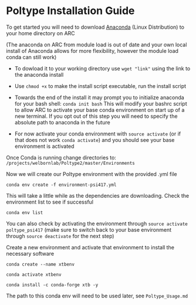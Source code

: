 # Poltype Installation Guide

To get started you will need to download [Anaconda](https://www.anaconda.com/download#) (Linux Distribution) to your home directory on ARC

(The anaconda on ARC from module load is out of date and your own local install of Anaconda allows for more flexibility, however the module load conda can still work) 

- To dowload it to your working directory use `wget "link"` using the link to the anaconda install 

- Use `chmod +x` to make the install script executable, run the install script

- Towards the end of the install it may prompt you to initialize anaconda for your bash shell: `conda init bash`
  This will modify your bashrc script to allow ARC to activate your base conda environment on start up of a new terminal. If you opt out of this step you will need to specify the absolute path to anaconda in the future

- For now activate your conda environment with `source activate` (or if that does not work `conda activate`) and you should see your base environment is activated


Once Conda is running change directories to: `/projects/welbornlab/Poltype2/master/Environments`

Now we will create our Poltype environment with the provided .yml file 

`conda env create -f environment-psi417.yml`

This will take a little while as the dependencies are downloading. Check the environment list to see if successful

`conda env list`

You can also check by activating the environment through `source activate poltype_psi417` (make sure to switch back to your base environment through `source deactivate` for the next step) 

Create a new environment and activate that environment to install the necessary software

`conda create --name xtbenv`

`conda activate xtbenv`

`conda install -c conda-forge xtb -y`

The path to this conda env will need to be used later, see `Poltype_Usage.md`


